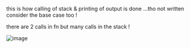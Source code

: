 this is how calling of stack & printing of output is done ...tho not written consider the base case too !

there are 2 calls in fn but many calls in the stack !

![image](https://user-images.githubusercontent.com/93143005/146634775-17b8aabd-b23e-4bb4-aac8-41cf94310911.png)


